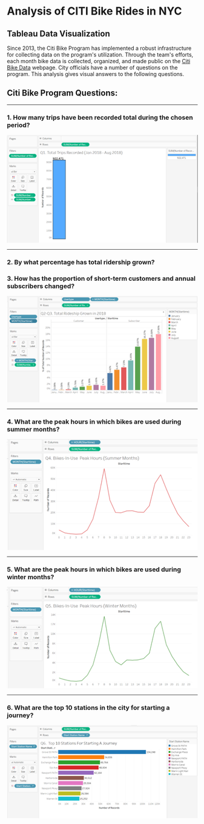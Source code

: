 
<!--lint enable no-heading-punctuation-->

# Analysis of CITI Bike Rides in NYC 
## Tableau Data Visualization 

Since 2013, the Citi Bike Program has implemented a robust infrastructure for collecting data on the program's utilization. Through the team's efforts, each month bike data is collected, organized, and made public on the [Citi Bike Data](https://www.citibikenyc.com/system-data) webpage.
City officials have a number of questions on the program. This analysis gives visual answers to the following questions.

<!--lint disable no-heading-punctuation-->

## Citi Bike Program Questions:


- - -
### 1. How many trips have been recorded total during the chosen period?

![q1.png](tableau_images/q1.png)


- - -
### 2. By what percentage has total ridership grown? 
### 3. How has the proportion of short-term customers and annual subscribers changed?

![q2-q3.png](tableau_images/q2-q3.png)


- - -
### 4. What are the peak hours in which bikes are used during summer months? 

![q4.png](tableau_images/q4.png)


- - -
### 5. What are the peak hours in which bikes are used during winter months?

![q5.png](tableau_images/q5.png)


- - -
### 6. What are the top 10 stations in the city for starting a journey? 

![q6.png](tableau_images/q6.png)
